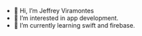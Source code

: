 - 👋 Hi, I’m Jeffrey Viramontes
- 👀 I’m interested in app development.
- 🌱 I’m currently learning swift and firebase. 

<!---
j3ffr3yv/j3ffr3yv is a ✨ special ✨ repository because its `README.md` (this file) appears on your GitHub profile.
You can click the Preview link to take a look at your changes.
--->
